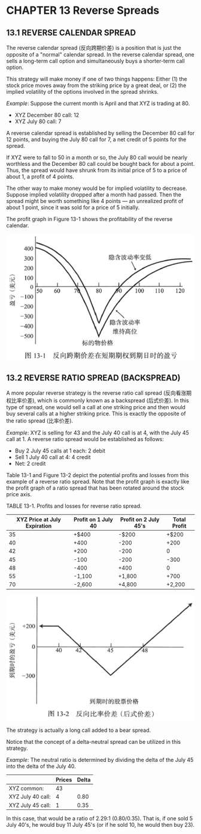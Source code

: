 # CHAPTER 13 Reverse Spreads

## 13.1 REVERSE CALENDAR SPREAD

The reverse calendar spread (反向跨期价差) is a position that is just the opposite of a "normal" calendar spread. In the reverse calendar spread, one sells a long-term call option and simultaneously buys a shorter-term call option.

This strategy will make money if one of two things happens: Either (1) the stock price moves away from the striking price by a great deal, or (2) the implied volatility of the options involved in the spread shrinks.

*Example*: Suppose the current month is April and that XYZ is trading at 80.

- XYZ December 80 call: 12
- XYZ July 80 call: 7

A reverse calendar spread is established by selling the December 80 call for 12 points, and buying the July 80 call for 7, a net credit of 5 points for the spread.

If XYZ were to fall to 50 in a month or so, the July 80 call would be nearly worthless and the December 80 call could be bought back for about a point. Thus, the spread would have shrunk from its initial price of 5 to a price of about 1, a profit of 4 points.

The other way to make money would be for implied volatility to decrease. Suppose implied volatility dropped after a month had passed. Then the spread might be worth something like 4 points — an unrealized profit of about 1 point, since it was sold for a price of 5 initially.

The profit graph in Figure 13-1 shows the profitability of the reverse calendar.

![FIGURE 13-1](https://github.com/iknowledges/BlogImage/blob/main/Option/Figure-13-1.png?raw=true)

## 13.2 REVERSE RATIO SPREAD (BACKSPREAD)

A more popular reverse strategy is the reverse ratio call spread (反向看涨期权比率价差), which is commonly known as a backspread (后式价差). In this type of spread, one would sell a call at one striking price and then would buy several calls at a higher striking price. This is exactly the opposite of the ratio spread (比率价差).

*Example*: XYZ is selling for 43 and the July 40 call is at 4, with the July 45 call at 1. A reverse ratio spread would be established as follows:

- Buy 2 July 45 calls at 1 each: 2 debit
- Sell 1 July 40 call at 4: 4 credit
- Net: 2 credit

Table 13-1 and Figure 13-2 depict the potential profits and losses from this example of a reverse ratio spread. Note that the profit graph is exactly like the profit graph of a ratio spread that has been rotated around the stock price axis.

TABLE 13-1. Profits and losses for reverse ratio spread.

|XYZ Price at July Expiration|Profit on 1 July 40|Profit on 2 July 45's|Total Profit|
|--|--|--|--|
|35|+$400|-$200|+$200|
|40|+400|-200|+200|
|42|+200|-200|0|
|45|-100|-200|-300|
|48|-400|+400|0|
|55|-1,100|+1,800|+700|
|70|-2,600|+4,800|+2,200|

![FIGURE 13-2](https://github.com/iknowledges/BlogImage/blob/main/Option/Figure-13-2.png?raw=true)

The strategy is actually a long call added to a bear spread.

Notice that the concept of a delta-neutral spread can be utilized in this strategy.

*Example*: The neutral ratio is determined by dividing the delta of the July 45 into the delta of the July 40.

||Prices|Delta|
|--|--|--|
|XYZ common:|43||
|XYZ July 40 call:|4|0.80|
|XYZ July 45 call:|1|0.35|

In this case, that would be a ratio of 2.29:1 (0.80/0.35). That is, if one sold 5 July 40's, he would buy 11 July 45's (or if he sold 10, he would then buy 23).
